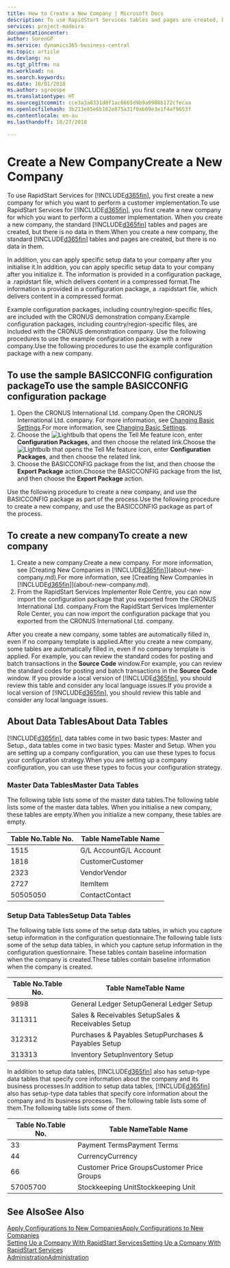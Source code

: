 ```yaml
---
title: How to Create a New Company | Microsoft Docs
description: To use RapidStart Services tables and pages are created, but there is no data in them.
services: project-madeira
documentationcenter: 
author: SorenGP
ms.service: dynamics365-business-central
ms.topic: article
ms.devlang: na
ms.tgt_pltfrm: na
ms.workload: na
ms.search.keywords: 
ms.date: 10/01/2018
ms.author: sgroespe
ms.translationtype: HT
ms.sourcegitcommit: cce3a3a8331d8f1ac6665d9b9a9908b172cfecaa
ms.openlocfilehash: 3b213e85e6b162e875a31f0ab69e3e1f4af9653f
ms.contentlocale: en-au
ms.lasthandoff: 10/27/2018

---
```

# <a name="create-a-new-company"></a><span data-ttu-id="67561-103">Create a New Company</span><span class="sxs-lookup"><span data-stu-id="67561-103">Create a New Company</span></span>
<span data-ttu-id="67561-104">To use RapidStart Services for [!INCLUDE[d365fin](includes/d365fin_md.md)], you first create a new company for which you want to perform a customer implementation.</span><span class="sxs-lookup"><span data-stu-id="67561-104">To use RapidStart Services for [!INCLUDE[d365fin](includes/d365fin_md.md)], you first create a new company for which you want to perform a customer implementation.</span></span> <span data-ttu-id="67561-105">When you create a new company, the standard [!INCLUDE[d365fin](includes/d365fin_md.md)] tables and pages are created, but there is no data in them.</span><span class="sxs-lookup"><span data-stu-id="67561-105">When you create a new company, the standard [!INCLUDE[d365fin](includes/d365fin_md.md)] tables and pages are created, but there is no data in them.</span></span>

<span data-ttu-id="67561-106">In addition, you can apply specific setup data to your company after you initialise it.</span><span class="sxs-lookup"><span data-stu-id="67561-106">In addition, you can apply specific setup data to your company after you initialize it.</span></span> <span data-ttu-id="67561-107">The information is provided in a configuration package, a .rapidstart file, which delivers content in a compressed format.</span><span class="sxs-lookup"><span data-stu-id="67561-107">The information is provided in a configuration package, a .rapidstart file, which delivers content in a compressed format.</span></span>  

<span data-ttu-id="67561-108">Example configuration packages, including country/region-specific files, are included with the CRONUS demonstration company.</span><span class="sxs-lookup"><span data-stu-id="67561-108">Example configuration packages, including country/region-specific files, are included with the CRONUS demonstration company.</span></span> <span data-ttu-id="67561-109">Use the following procedures to use the example configuration package with a new company.</span><span class="sxs-lookup"><span data-stu-id="67561-109">Use the following procedures to use the example configuration package with a new company.</span></span>  

## <a name="to-use-the-sample-basicconfig-configuration-package"></a><span data-ttu-id="67561-110">To use the sample BASICCONFIG configuration package</span><span class="sxs-lookup"><span data-stu-id="67561-110">To use the sample BASICCONFIG configuration package</span></span>  
1. <span data-ttu-id="67561-111">Open the CRONUS International Ltd. company.</span><span class="sxs-lookup"><span data-stu-id="67561-111">Open the CRONUS International Ltd. company.</span></span> <span data-ttu-id="67561-112">For more information, see [Changing Basic Settings](ui-change-basic-settings.md).</span><span class="sxs-lookup"><span data-stu-id="67561-112">For more information, see [Changing Basic Settings](ui-change-basic-settings.md).</span></span>
2. <span data-ttu-id="67561-113">Choose the ![Lightbulb that opens the Tell Me feature](media/ui-search/search_small.png "Tell me what you want to do") icon, enter **Configuration Packages**, and then choose the related link.</span><span class="sxs-lookup"><span data-stu-id="67561-113">Choose the ![Lightbulb that opens the Tell Me feature](media/ui-search/search_small.png "Tell me what you want to do") icon, enter **Configuration Packages**, and then choose the related link.</span></span>  
3. <span data-ttu-id="67561-114">Choose the BASICCONFIG package from the list, and then choose the **Export Package** action.</span><span class="sxs-lookup"><span data-stu-id="67561-114">Choose the BASICCONFIG package from the list, and then choose the **Export Package** action.</span></span>  

<span data-ttu-id="67561-115">Use the following procedure to create a new company, and use the BASICCONFIG package as part of the process.</span><span class="sxs-lookup"><span data-stu-id="67561-115">Use the following procedure to create a new company, and use the BASICCONFIG package as part of the process.</span></span>  

## <a name="to-create-a-new-company"></a><span data-ttu-id="67561-116">To create a new company</span><span class="sxs-lookup"><span data-stu-id="67561-116">To create a new company</span></span>  
1. <span data-ttu-id="67561-117">Create a new company.</span><span class="sxs-lookup"><span data-stu-id="67561-117">Create a new company.</span></span> <span data-ttu-id="67561-118">For more information, see [Creating New Companies in [!INCLUDE[d365fin](includes/d365fin_md.md)]](about-new-company.md).</span><span class="sxs-lookup"><span data-stu-id="67561-118">For more information, see [Creating New Companies in [!INCLUDE[d365fin](includes/d365fin_md.md)]](about-new-company.md).</span></span>
2. <span data-ttu-id="67561-119">From the RapidStart Services Implementer Role Centre, you can now import the configuration package that you exported from the CRONUS International Ltd. company.</span><span class="sxs-lookup"><span data-stu-id="67561-119">From the RapidStart Services Implementer Role Center, you can now import the configuration package that you exported from the CRONUS International Ltd. company.</span></span>

<span data-ttu-id="67561-120">After you create a new company, some tables are automatically filled in, even if no company template is applied.</span><span class="sxs-lookup"><span data-stu-id="67561-120">After you create a new company, some tables are automatically filled in, even if no company template is applied.</span></span> <span data-ttu-id="67561-121">For example, you can review the standard codes for posting and batch transactions in the **Source Code** window.</span><span class="sxs-lookup"><span data-stu-id="67561-121">For example, you can review the standard codes for posting and batch transactions in the **Source Code** window.</span></span> <span data-ttu-id="67561-122">If you provide a local version of [!INCLUDE[d365fin](includes/d365fin_md.md)], you should review this table and consider any local language issues.</span><span class="sxs-lookup"><span data-stu-id="67561-122">If you provide a local version of [!INCLUDE[d365fin](includes/d365fin_md.md)], you should review this table and consider any local language issues.</span></span>

## <a name="about-data-tables"></a><span data-ttu-id="67561-123">About Data Tables</span><span class="sxs-lookup"><span data-stu-id="67561-123">About Data Tables</span></span>
[!INCLUDE[d365fin](includes/d365fin_md.md)]<span data-ttu-id="67561-124">, data tables come in two basic types: Master and Setup.</span><span class="sxs-lookup"><span data-stu-id="67561-124">, data tables come in two basic types: Master and Setup.</span></span> <span data-ttu-id="67561-125">When you are setting up a company configuration, you can use these types to focus your configuration strategy.</span><span class="sxs-lookup"><span data-stu-id="67561-125">When you are setting up a company configuration, you can use these types to focus your configuration strategy.</span></span>  

### <a name="master-data-tables"></a><span data-ttu-id="67561-126">Master Data Tables</span><span class="sxs-lookup"><span data-stu-id="67561-126">Master Data Tables</span></span>  
<span data-ttu-id="67561-127">The following table lists some of the master data tables.</span><span class="sxs-lookup"><span data-stu-id="67561-127">The following table lists some of the master data tables.</span></span> <span data-ttu-id="67561-128">When you initialise a new company, these tables are empty.</span><span class="sxs-lookup"><span data-stu-id="67561-128">When you initialize a new company, these tables are empty.</span></span>  

|<span data-ttu-id="67561-129">Table No.</span><span class="sxs-lookup"><span data-stu-id="67561-129">Table No.</span></span>|<span data-ttu-id="67561-130">Table Name</span><span class="sxs-lookup"><span data-stu-id="67561-130">Table Name</span></span>|  
|-------------------|--------------------|  
|<span data-ttu-id="67561-131">15</span><span class="sxs-lookup"><span data-stu-id="67561-131">15</span></span>|<span data-ttu-id="67561-132">G/L Account</span><span class="sxs-lookup"><span data-stu-id="67561-132">G/L Account</span></span>|  
|<span data-ttu-id="67561-133">18</span><span class="sxs-lookup"><span data-stu-id="67561-133">18</span></span>|<span data-ttu-id="67561-134">Customer</span><span class="sxs-lookup"><span data-stu-id="67561-134">Customer</span></span>|  
|<span data-ttu-id="67561-135">23</span><span class="sxs-lookup"><span data-stu-id="67561-135">23</span></span>|<span data-ttu-id="67561-136">Vendor</span><span class="sxs-lookup"><span data-stu-id="67561-136">Vendor</span></span>|  
|<span data-ttu-id="67561-137">27</span><span class="sxs-lookup"><span data-stu-id="67561-137">27</span></span>|<span data-ttu-id="67561-138">Item</span><span class="sxs-lookup"><span data-stu-id="67561-138">Item</span></span>|  
|<span data-ttu-id="67561-139">5050</span><span class="sxs-lookup"><span data-stu-id="67561-139">5050</span></span>|<span data-ttu-id="67561-140">Contact</span><span class="sxs-lookup"><span data-stu-id="67561-140">Contact</span></span>|  

### <a name="setup-data-tables"></a><span data-ttu-id="67561-141">Setup Data Tables</span><span class="sxs-lookup"><span data-stu-id="67561-141">Setup Data Tables</span></span>  
<span data-ttu-id="67561-142">The following table lists some of the setup data tables, in which you capture setup information in the configuration questionnaire.</span><span class="sxs-lookup"><span data-stu-id="67561-142">The following table lists some of the setup data tables, in which you capture setup information in the configuration questionnaire.</span></span> <span data-ttu-id="67561-143">These tables contain baseline information when the company is created.</span><span class="sxs-lookup"><span data-stu-id="67561-143">These tables contain baseline information when the company is created.</span></span>  

|<span data-ttu-id="67561-144">Table No.</span><span class="sxs-lookup"><span data-stu-id="67561-144">Table No.</span></span>|<span data-ttu-id="67561-145">Table Name</span><span class="sxs-lookup"><span data-stu-id="67561-145">Table Name</span></span>|  
|-------------------|--------------------|  
|<span data-ttu-id="67561-146">98</span><span class="sxs-lookup"><span data-stu-id="67561-146">98</span></span>|<span data-ttu-id="67561-147">General Ledger Setup</span><span class="sxs-lookup"><span data-stu-id="67561-147">General Ledger Setup</span></span>|  
|<span data-ttu-id="67561-148">311</span><span class="sxs-lookup"><span data-stu-id="67561-148">311</span></span>|<span data-ttu-id="67561-149">Sales & Receivables Setup</span><span class="sxs-lookup"><span data-stu-id="67561-149">Sales & Receivables Setup</span></span>|  
|<span data-ttu-id="67561-150">312</span><span class="sxs-lookup"><span data-stu-id="67561-150">312</span></span>|<span data-ttu-id="67561-151">Purchases & Payables Setup</span><span class="sxs-lookup"><span data-stu-id="67561-151">Purchases & Payables Setup</span></span>|  
|<span data-ttu-id="67561-152">313</span><span class="sxs-lookup"><span data-stu-id="67561-152">313</span></span>|<span data-ttu-id="67561-153">Inventory Setup</span><span class="sxs-lookup"><span data-stu-id="67561-153">Inventory Setup</span></span>|  

<span data-ttu-id="67561-154">In addition to setup data tables, [!INCLUDE[d365fin](includes/d365fin_md.md)] also has setup-type data tables that specify core information about the company and its business processes.</span><span class="sxs-lookup"><span data-stu-id="67561-154">In addition to setup data tables, [!INCLUDE[d365fin](includes/d365fin_md.md)] also has setup-type data tables that specify core information about the company and its business processes.</span></span> <span data-ttu-id="67561-155">The following table lists some of them.</span><span class="sxs-lookup"><span data-stu-id="67561-155">The following table lists some of them.</span></span>  

|<span data-ttu-id="67561-156">Table No.</span><span class="sxs-lookup"><span data-stu-id="67561-156">Table No.</span></span>|<span data-ttu-id="67561-157">Table Name</span><span class="sxs-lookup"><span data-stu-id="67561-157">Table Name</span></span>|  
|-------------------|--------------------|  
|<span data-ttu-id="67561-158">3</span><span class="sxs-lookup"><span data-stu-id="67561-158">3</span></span>|<span data-ttu-id="67561-159">Payment Terms</span><span class="sxs-lookup"><span data-stu-id="67561-159">Payment Terms</span></span>|  
|<span data-ttu-id="67561-160">4</span><span class="sxs-lookup"><span data-stu-id="67561-160">4</span></span>|<span data-ttu-id="67561-161">Currency</span><span class="sxs-lookup"><span data-stu-id="67561-161">Currency</span></span>|  
|<span data-ttu-id="67561-162">6</span><span class="sxs-lookup"><span data-stu-id="67561-162">6</span></span>|<span data-ttu-id="67561-163">Customer Price Groups</span><span class="sxs-lookup"><span data-stu-id="67561-163">Customer Price Groups</span></span>|  
|<span data-ttu-id="67561-164">5700</span><span class="sxs-lookup"><span data-stu-id="67561-164">5700</span></span>|<span data-ttu-id="67561-165">Stockkeeping Unit</span><span class="sxs-lookup"><span data-stu-id="67561-165">Stockkeeping Unit</span></span>|

  

## <a name="see-also"></a><span data-ttu-id="67561-166">See Also</span><span class="sxs-lookup"><span data-stu-id="67561-166">See Also</span></span>  
[<span data-ttu-id="67561-167">Apply Configurations to New Companies</span><span class="sxs-lookup"><span data-stu-id="67561-167">Apply Configurations to New Companies</span></span>](admin-apply-configuration-to-new-companies.md)  
[<span data-ttu-id="67561-168">Setting Up a Company With RapidStart Services</span><span class="sxs-lookup"><span data-stu-id="67561-168">Setting Up a Company With RapidStart Services</span></span>](admin-set-up-a-company-with-rapidstart.md)  
[<span data-ttu-id="67561-169">Administration</span><span class="sxs-lookup"><span data-stu-id="67561-169">Administration</span></span>](admin-setup-and-administration.md)

